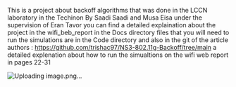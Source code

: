 This is a project about backoff algorithms that was done in the LCCN laboratory in the Techinon By Saadi Saadi and Musa Eisa under the supervision of Eran Tavor
you can find a detailed explaination about the project in the wifi_beb_report in the Docs directory
files that you will need to run the simulations are in the Code directory and also in the git of the article authors : https://github.com/trishac97/NS3-802.11g-Backoff/tree/main
a detailed explenation about how to run the simualtions on the wifi web report in pages 22-31 

![Uploading image.png…]()

